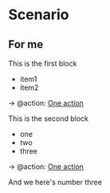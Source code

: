 # Scenario
## For me
This is the first block

- item1
- item2

-> @action: [One action](#one-action)

This is the second block
- one
- two 
- three

-> @action: [One action](#one-action)

And we here's number three
